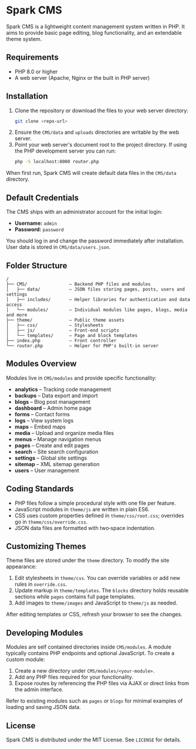 # Spark CMS

Spark CMS is a lightweight content management system written in PHP. It aims to provide basic page editing, blog functionality, and an extendable theme system.

## Requirements

- PHP 8.0 or higher
- A web server (Apache, Nginx or the built in PHP server)

## Installation

1. Clone the repository or download the files to your web server directory:
   ```bash
   git clone <repo-url>
   ```
2. Ensure the `CMS/data` and `uploads` directories are writable by the web server.
3. Point your web server's document root to the project directory. If using the PHP development server you can run:
   ```bash
   php -S localhost:8000 router.php
   ```

When first run, Spark CMS will create default data files in the `CMS/data` directory.

## Default Credentials

The CMS ships with an administrator account for the initial login:

- **Username:** `admin`
- **Password:** `password`

You should log in and change the password immediately after installation. User data is stored in `CMS/data/users.json`.

## Folder Structure

```
/
├── CMS/                – Backend PHP files and modules
│   ├── data/           – JSON files storing pages, posts, users and settings
│   ├── includes/       – Helper libraries for authentication and data access
│   └── modules/        – Individual modules like pages, blogs, media and more
├── theme/              – Public theme assets
│   ├── css/            – Stylesheets
│   ├── js/             – Front‑end scripts
│   └── templates/      – Page and block templates
├── index.php           – Front controller
└── router.php          – Helper for PHP's built‑in server
```

## Modules Overview

Modules live in `CMS/modules` and provide specific functionality:

- **analytics** – Tracking code management
- **backups** – Data export and import
- **blogs** – Blog post management
- **dashboard** – Admin home page
- **forms** – Contact forms
- **logs** – View system logs
- **maps** – Embed maps
- **media** – Upload and organize media files
- **menus** – Manage navigation menus
- **pages** – Create and edit pages
- **search** – Site search configuration
- **settings** – Global site settings
- **sitemap** – XML sitemap generation
- **users** – User management

## Coding Standards

- PHP files follow a simple procedural style with one file per feature.
- JavaScript modules in `theme/js` are written in plain ES6.
- CSS uses custom properties defined in `theme/css/root.css`; overrides go in `theme/css/override.css`.
- JSON data files are formatted with two‑space indentation.

## Customizing Themes

Theme files are stored under the `theme` directory. To modify the site appearance:

1. Edit stylesheets in `theme/css`. You can override variables or add new rules in `override.css`.
2. Update markup in `theme/templates`. The `blocks` directory holds reusable sections while `pages` contains full page templates.
3. Add images to `theme/images` and JavaScript to `theme/js` as needed.

After editing templates or CSS, refresh your browser to see the changes.

## Developing Modules

Modules are self contained directories inside `CMS/modules`. A module typically contains PHP endpoints and optional JavaScript. To create a custom module:

1. Create a new directory under `CMS/modules/<your-module>`.
2. Add any PHP files required for your functionality.
3. Expose routes by referencing the PHP files via AJAX or direct links from the admin interface.

Refer to existing modules such as `pages` or `blogs` for minimal examples of loading and saving JSON data.

## License

Spark CMS is distributed under the MIT License. See `LICENSE` for details.
